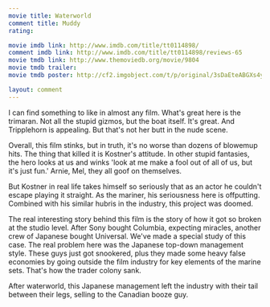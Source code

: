 ```yaml
---
movie title: Waterworld
comment title: Muddy
rating: 

movie imdb link: http://www.imdb.com/title/tt0114898/
comment imdb link: http://www.imdb.com/title/tt0114898/reviews-65
movie tmdb link: http://www.themoviedb.org/movie/9804
movie tmdb trailer: 
movie tmdb poster: http://cf2.imgobject.com/t/p/original/3sDaEteABGXs4yfLq7tZISO4ed6.jpg

layout: comment
---
```


I can find something to like in almost any film. What's great here is the trimaran. Not all the stupid gizmos, but the boat itself. It's great. And Tripplehorn is appealing. But that's not her butt in the nude scene.

Overall, this film stinks, but in truth, it's no worse than dozens of blowemup hits. The thing that killed it is Kostner's attitude. In other stupid fantasies, the hero looks at us and winks 'look at me make a fool out of all of us, but it's just fun.' Arnie, Mel, they all goof on themselves.

But Kostner in real life takes himself so seriously that as an actor he couldn't escape playing it straight. As the mariner, his seriousness here is offputting. Combined with his similar hubris in the industry, this project was doomed.

The real interesting story behind this film is the story of how it got so broken at the studio level. After Sony bought Columbia, expecting miracles, another crew of Japanese bought Universal. We've made a special study of this case. The real problem here was the Japanese top-down management style. These guys just got snookered, plus they made some heavy false economies by going outside the film industry for key elements of the marine sets. That's how the trader colony sank.

After waterworld, this Japanese management left the industry with their tail between their legs, selling to the Canadian booze guy.